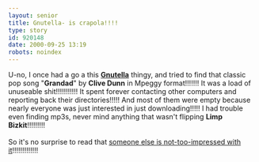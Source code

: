 ```yaml
---
layout: senior
title: Gnutella- is crapola!!!!
type: story
id: 920148
date: 2000-09-25 13:19
robots: noindex
---
```

U-no, I once had a go a this <a href="http://gnutella.wego.com/"><b>Gnutella</b></a> thingy, and tried to find that classic pop song  "<b>Grandad</b>" by <b>Clive Dunn</b> in Mpeggy format!!!!!!! It was a load of unuseable shit!!!!!!!!!!! It spent forever contacting other computers and reporting back their directories!!!!! And most of them were empty because nearly everyone was just interested in just downloading!!!!! I had trouble even finding mp3s, never mind anything that wasn't flipping <b>Limp Bizkit</b>!!!!!!!!! <br/> <br/>So it's no surprise to read that <a href="http://news.excite.com/news/zd/000922/08/gnutella-is-going">someone else is not-too-impressed with it</a>!!!!!!!!!!!!!